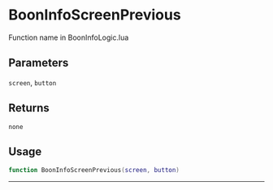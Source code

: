 # BoonInfoScreenPrevious
Function name in BoonInfoLogic.lua
## Parameters
`screen`, `button`
## Returns
`none`
## Usage
```lua
function BoonInfoScreenPrevious(screen, button)
```
---
